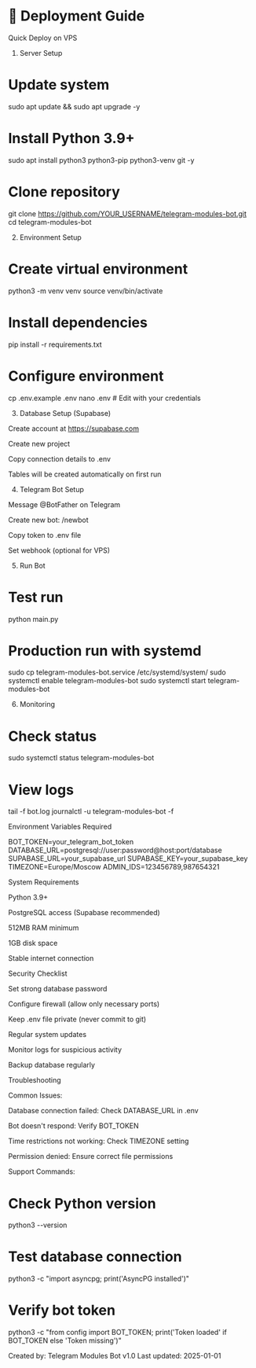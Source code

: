 # 🚀 Deployment Guide

Quick Deploy on VPS

1. Server Setup

# Update system
sudo apt update && sudo apt upgrade -y

# Install Python 3.9+
sudo apt install python3 python3-pip python3-venv git -y

# Clone repository
git clone https://github.com/YOUR_USERNAME/telegram-modules-bot.git
cd telegram-modules-bot


2. Environment Setup

# Create virtual environment
python3 -m venv venv
source venv/bin/activate

# Install dependencies
pip install -r requirements.txt

# Configure environment
cp .env.example .env
nano .env  # Edit with your credentials


3. Database Setup (Supabase)





Create account at https://supabase.com



Create new project



Copy connection details to .env



Tables will be created automatically on first run

4. Telegram Bot Setup





Message @BotFather on Telegram



Create new bot: /newbot



Copy token to .env file



Set webhook (optional for VPS)

5. Run Bot

# Test run
python main.py

# Production run with systemd
sudo cp telegram-modules-bot.service /etc/systemd/system/
sudo systemctl enable telegram-modules-bot
sudo systemctl start telegram-modules-bot


6. Monitoring

# Check status
sudo systemctl status telegram-modules-bot

# View logs
tail -f bot.log
journalctl -u telegram-modules-bot -f


Environment Variables Required

BOT_TOKEN=your_telegram_bot_token
DATABASE_URL=postgresql://user:password@host:port/database
SUPABASE_URL=your_supabase_url
SUPABASE_KEY=your_supabase_key
TIMEZONE=Europe/Moscow
ADMIN_IDS=123456789,987654321


System Requirements





Python 3.9+



PostgreSQL access (Supabase recommended)



512MB RAM minimum



1GB disk space



Stable internet connection

Security Checklist





Set strong database password



Configure firewall (allow only necessary ports)



Keep .env file private (never commit to git)



Regular system updates



Monitor logs for suspicious activity



Backup database regularly

Troubleshooting

Common Issues:





Database connection failed: Check DATABASE_URL in .env



Bot doesn't respond: Verify BOT_TOKEN



Time restrictions not working: Check TIMEZONE setting



Permission denied: Ensure correct file permissions

Support Commands:

# Check Python version
python3 --version

# Test database connection
python3 -c "import asyncpg; print('AsyncPG installed')"

# Verify bot token
python3 -c "from config import BOT_TOKEN; print('Token loaded' if BOT_TOKEN else 'Token missing')"




Created by: Telegram Modules Bot v1.0
Last updated: 2025-01-01
